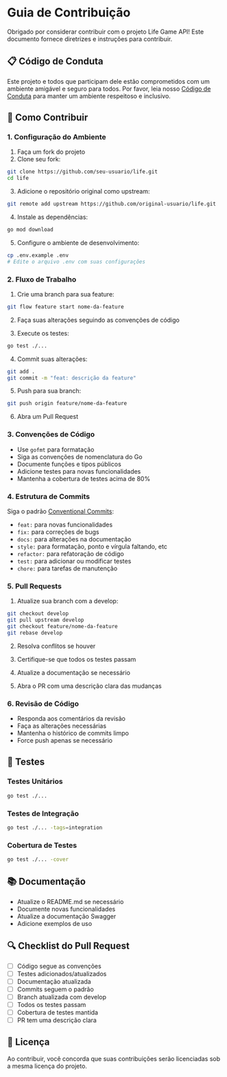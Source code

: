 # Guia de Contribuição

Obrigado por considerar contribuir com o projeto Life Game API! Este documento fornece diretrizes e instruções para contribuir.

## 📋 Código de Conduta

Este projeto e todos que participam dele estão comprometidos com um ambiente amigável e seguro para todos. Por favor, leia nosso [Código de Conduta](CODE_OF_CONDUCT.md) para manter um ambiente respeitoso e inclusivo.

## 🤝 Como Contribuir

### 1. Configuração do Ambiente

1. Faça um fork do projeto
2. Clone seu fork:
```bash
git clone https://github.com/seu-usuario/life.git
cd life
```

3. Adicione o repositório original como upstream:
```bash
git remote add upstream https://github.com/original-usuario/life.git
```

4. Instale as dependências:
```bash
go mod download
```

5. Configure o ambiente de desenvolvimento:
```bash
cp .env.example .env
# Edite o arquivo .env com suas configurações
```

### 2. Fluxo de Trabalho

1. Crie uma branch para sua feature:
```bash
git flow feature start nome-da-feature
```

2. Faça suas alterações seguindo as convenções de código

3. Execute os testes:
```bash
go test ./...
```

4. Commit suas alterações:
```bash
git add .
git commit -m "feat: descrição da feature"
```

5. Push para sua branch:
```bash
git push origin feature/nome-da-feature
```

6. Abra um Pull Request

### 3. Convenções de Código

- Use `gofmt` para formatação
- Siga as convenções de nomenclatura do Go
- Documente funções e tipos públicos
- Adicione testes para novas funcionalidades
- Mantenha a cobertura de testes acima de 80%

### 4. Estrutura de Commits

Siga o padrão [Conventional Commits](https://www.conventionalcommits.org/):

- `feat:` para novas funcionalidades
- `fix:` para correções de bugs
- `docs:` para alterações na documentação
- `style:` para formatação, ponto e vírgula faltando, etc
- `refactor:` para refatoração de código
- `test:` para adicionar ou modificar testes
- `chore:` para tarefas de manutenção

### 5. Pull Requests

1. Atualize sua branch com a develop:
```bash
git checkout develop
git pull upstream develop
git checkout feature/nome-da-feature
git rebase develop
```

2. Resolva conflitos se houver

3. Certifique-se que todos os testes passam

4. Atualize a documentação se necessário

5. Abra o PR com uma descrição clara das mudanças

### 6. Revisão de Código

- Responda aos comentários da revisão
- Faça as alterações necessárias
- Mantenha o histórico de commits limpo
- Force push apenas se necessário

## 🧪 Testes

### Testes Unitários
```bash
go test ./...
```

### Testes de Integração
```bash
go test ./... -tags=integration
```

### Cobertura de Testes
```bash
go test ./... -cover
```

## 📚 Documentação

- Atualize o README.md se necessário
- Documente novas funcionalidades
- Atualize a documentação Swagger
- Adicione exemplos de uso

## 🔍 Checklist do Pull Request

- [ ] Código segue as convenções
- [ ] Testes adicionados/atualizados
- [ ] Documentação atualizada
- [ ] Commits seguem o padrão
- [ ] Branch atualizada com develop
- [ ] Todos os testes passam
- [ ] Cobertura de testes mantida
- [ ] PR tem uma descrição clara

## 📝 Licença

Ao contribuir, você concorda que suas contribuições serão licenciadas sob a mesma licença do projeto. 